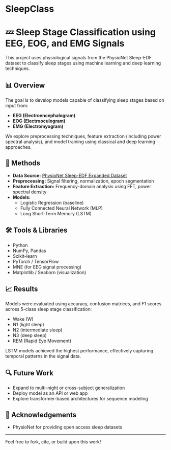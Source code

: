 # SleepClass
# 💤 Sleep Stage Classification using EEG, EOG, and EMG Signals

This project uses physiological signals from the PhysioNet Sleep-EDF dataset to classify sleep stages using machine learning and deep learning techniques.

## 📊 Overview

The goal is to develop models capable of classifying sleep stages based on input from:
- **EEG (Electroencephalogram)**
- **EOG (Electrooculogram)**
- **EMG (Electromyogram)**

We explore preprocessing techniques, feature extraction (including power spectral analysis), and model training using classical and deep learning approaches.

## 🧠 Methods

- **Data Source:** [PhysioNet Sleep-EDF Expanded Dataset](https://physionet.org/content/sleep-edfx/1.0.0/)
- **Preprocessing:** Signal filtering, normalization, epoch segmentation
- **Feature Extraction:** Frequency-domain analysis using FFT, power spectral density
- **Models:**
  - Logistic Regression (baseline)
  - Fully Connected Neural Network (MLP)
  - Long Short-Term Memory (LSTM)

## 🛠️ Tools & Libraries

- Python
- NumPy, Pandas
- Scikit-learn
- PyTorch / TensorFlow
- MNE (for EEG signal processing)
- Matplotlib / Seaborn (visualization)

## 📈 Results

Models were evaluated using accuracy, confusion matrices, and F1 scores across 5-class sleep stage classification:
- Wake (W)
- N1 (light sleep)
- N2 (intermediate sleep)
- N3 (deep sleep)
- REM (Rapid Eye Movement)

LSTM models achieved the highest performance, effectively capturing temporal patterns in the signal data.

## 🔍 Future Work

- Expand to multi-night or cross-subject generalization
- Deploy model as an API or web app
- Explore transformer-based architectures for sequence modeling

## 🤝 Acknowledgements

- PhysioNet for providing open access sleep datasets

---

Feel free to fork, cite, or build upon this work!
